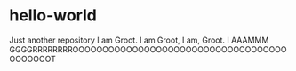 # hello-world
Just another repository
I am Groot.
I am Groot, I am, Groot.
I AAAMMM GGGGRRRRRRRROOOOOOOOOOOOOOOOOOOOOOOOOOOOOOOOOOOOOOOOOOOT
